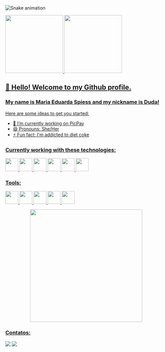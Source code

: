 ![Snake animation](https://github.com/MariaEduardaSpiess/MariaEduardaSpiess/blob/output/github-contribution-grid-snake.svg)

<div>
  <a href="https://github.com/seu-usuário-aqui">
  <img height="180em" src="https://github-readme-stats.vercel.app/api/top-langs/?username=MariaEduardaSpiess&layout=compact&langs_count=7&theme=dracula"/>
  <img height="180em" src="https://github-readme-stats.vercel.app/api?username=MariaEduardaSpiess&show_icons=true&theme=dracula&include_all_commits=true&count_private=true"/>
</div>

## 👋 Hello! Welcome to my Github profile.
### My name is Maria Eduarda Spiess and my nickname is Duda!

Here are some ideas to get you started:

- 🔭 I’m currently working on PicPay
- 😄 Pronouns: She/Her
- ⚡ Fun fact: I'm addicted to diet coke

### Currently working with these technologies:
<img src="https://cdn.jsdelivr.net/gh/devicons/devicon/icons/go/go-original.svg" width="40" height="40"/>&nbsp;<img src="https://cdn.jsdelivr.net/gh/devicons/devicon/icons/amazonwebservices/amazonwebservices-original.svg" width="40" height="40"/>&nbsp;<img src="https://cdn.jsdelivr.net/gh/devicons/devicon/icons/kubernetes/kubernetes-plain.svg" width="40" height="40"/>&nbsp;<img src="https://cdn.jsdelivr.net/gh/devicons/devicon/icons/docker/docker-plain-wordmark.svg" width="40" height="40"/>&nbsp;<img src="https://cdn.jsdelivr.net/gh/devicons/devicon/icons/postgresql/postgresql-original.svg" width="40" height="40"/>&nbsp;<img src="https://cdn.jsdelivr.net/gh/devicons/devicon/icons/apachekafka/apachekafka-original.svg" width="40" height="40"/>

### Tools:
<img src="https://cdn.jsdelivr.net/gh/devicons/devicon/icons/apple/apple-original.svg" width="40" height="40"/>&nbsp;<img src="https://cdn.jsdelivr.net/gh/devicons/devicon/icons/grafana/grafana-original.svg" width="40" height="40"/>&nbsp;<img src="https://cdn.jsdelivr.net/gh/devicons/devicon/icons/intellij/intellij-original.svg" width="40" height="40"/>&nbsp;<img src="https://cdn.jsdelivr.net/gh/devicons/devicon/icons/slack/slack-original.svg" width="40" height="40"/>&nbsp;<img src="https://cdn.jsdelivr.net/gh/devicons/devicon/icons/vscode/vscode-original.svg" width="40" height="40"/>

<p align="center">
  <img src="https://tenor.com/view/lena-luthor-katie-mcgrath-load-the-simulation-gif-15230169" width="350">
</p>

### Contatos:
<div>
  <a href = "mailto:dudaspiess@gmail.com"><img src="https://img.shields.io/badge/Gmail-D14836?style=for-the-badge&logo=gmail&logoColor=white" target="_blank"></a>
  <a href="https://www.linkedin.com/in/maria-eduarda-spiess" target="_blank"><img src="https://img.shields.io/badge/-LinkedIn-%230077B5?style=for-the-badge&logo=linkedin&logoColor=white" target="_blank"></a>   
</div>
